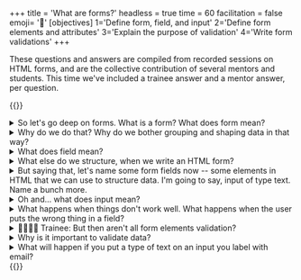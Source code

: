 +++
title = 'What are forms?'
headless = true
time = 60
facilitation = false
emoji= '🧩'
[objectives]
    1='Define form, field, and input'
    2='Define form elements and attributes'
    3='Explain the purpose of validation'
    4='Write form validations'
+++

These questions and answers are compiled from recorded sessions on HTML forms, and are the collective contribution of several mentors and students. This time we've included a trainee answer and a mentor answer, per question.

{{<note type="question" title="10 Things About Forms">}}

<details>
<summary>So let's go deep on forms. What is a form? What does form mean?</summary>

🧑🏿‍💻💬 **Trainee:** What does form mean? It's like a set of options for a user to choose from on a website.

👩🏻‍💻💬 **Mentor:** Yes, that is true, that is a correct answer. A deeper answer might be form means _shape_. It's how we define the shape of data. So, imagine a shape sorter. You put a square thing in the square hole; you put a round thing in the round hole. Each form field is a different shape in the shape sorter lid. That's what we're doing when we write forms. We are _forming_ data with fields.

</details>

<details>
<summary>Why do we do that? Why do we bother grouping and shaping data in that way?</summary>

🧑🏿‍💻💬 **Trainee:** What's that? Of course because it makes it easier to sort it out.

👩🏻‍💻💬 **Mentor:** Yeah, absolutely! Because you know we're going to post that data to a database. Our database doesn't know what all these strings mean. We have to define the data. We have to label the data. We have to group it, and we have to do something with it: to post it to a database or in some cases, get it from a database.

So that's the point of all this.

</details>

<details>
<summary>What does field mean?</summary>

👩‍💻💬 **Trainee:** Field? It means like the window is completed with some information. A piece of data.

👩🏻‍💻💬 **Mentor:** Right! You put a piece into a form field; you just put _one thing_ in there. A form has many fields, and a field is a single piece of data. It is the smallest piece.

So we [structure data with forms](https://developer.mozilla.org/en-US/docs/Learn/Forms). And we do that by defining form fields.

{{<note title="Now practise with">}}

Now practise with [How to structure a web form](https://developer.mozilla.org/en-US/docs/Learn/Forms/How_to_structure_a_web_form)

{{</note>}}

</details>

<details>
<summary>What else do we structure, when we write an HTML form?</summary>

🧑🏻‍💻💬 **Trainee:** Gathering data you mean? I'd be doing a search...

🧑🏿‍💻💬 **Trainee:** Can I say? We can structure... an action, a connection.

👩🏻‍💻💬 **Mentor:** Ooh, that's a great answer. We can structure _interaction_. We tell the user, _what_ to put in the form field, and _how_ to put that data in. We structure a really specific kind of interaction. We guide them and tell them what to do. And the way that we structure those interactions is, again, using form fields. Using HTML form elements, attributes, and values.

That's really important to think about, because when you're deciding what to write in a form, you need to start with 'what data do I need.' It's better to do that than to try and memorise all the different types of form fields. If you think:

```mermaid
flowchart LR
1[What data do I need] -->
2[What interaction am I building] -->
3[What element do I need to achieve 1 and 2]
```

Then [look up that last part](https://developer.mozilla.org/en-US/docs/Web/HTML/Element#forms). That's more effective than trying to memorise all the different types of form fields.

</details>

<details>
<summary>But saying that, let's name some form fields now -- some elements in HTML that we can use to structure data. I'm going to say, input of type text. Name a bunch more.</summary>

🧑🏿‍💻💬 **Trainee:** Yeah, maybe `checkbox`?

👩🏼‍💻💬 **Trainee:** `radio` button.

👨🏿‍💻💬 **Trainee:** submit `input` type, could be submit or `button` itself.

👩🏽‍💻💬 **Trainee:** `autocomplete`?

👨🏻‍💻💬 **Trainee:** I think `autocomplete` is an attribute, but it's not itself an element or element type? How about `textarea` ?

🧑🏿‍💻💬 **Trainee:** `select` and `option`

👨‍💻💬 **Trainee:** The `input` of type `password`...

👩🏻‍💻💬 **Mentor:** The point being that there are absolutely loads of different form elements!

What you need to focus on is _what you're actually doing_. We're structuring data: you are defining, naming and then grouping data. Keep that goal, front and center, then your forms will work well.

{{<note title="Now practise with">}}
[Test Your Skills](https://developer.mozilla.org/en-US/docs/Learn/Forms/Test_your_skills:_Basic_controls)
{{</note>}}

</details>

<details><summary>Oh and... what does input mean?</summary>

🧑🏿‍💻💬 **Trainee:** Input means to put something in. In this case the data we put in the form.

👩🏻‍💻💬 **Mentor:** Bang on.

</details>

<details>
<summary>What happens when things don't work well. What happens when the user puts the wrong thing in a field?</summary>

🧑🏿‍💻💬 **Trainee:** do you mean validation? Don't we need JavaScript for that?

🧑🏾‍💻💬 **Mentor:** we'll learn about validation with JavaScript later on, but there's actually a lot of [validation built in](https://developer.mozilla.org/en-US/docs/Learn/Forms/Form_validation#using_built-in_form_validation) to HTML. For example, if you put [a `required` attribute](https://www.w3.org/WAI/tutorials/forms/validation/#validating-required-input) on a field, the browser will not let you submit the form until you fill in that field. That's validation: it checks against rules and rejects the data if it doesn't meet the rules.

</details>

<details>
<summary>🧑🏿‍💻💬 Trainee: But then aren't all form elements validation?</summary>

🧑🏽‍💻💬 **Mentor:** You _could_ say that all the rules you make about what the user can put in a field are also validation. Every `type` we just named - input type checkbox, input type email, number, date... are rules about data.

I think the difference is that there's no way to type into a checkbox: there's no error message, you just can't do it. If you type your birthday into an email field, the browser will tell you that's not a valid email address. So one is just impossible to do and the other gives you an error message, and that's normally what we mean by validation.

</details>
<details>
<summary>Why is it important to validate data?</summary>

👨🏻‍💻💬 **Trainee:** Because if you don't validate it, you might not be able to use it?

🧑🏾‍💻💬 **Mentor:** Right. Forms go wrong when you are vague. You must enforce input with validation, because if users _can_ get it wrong, they will.

{{<youtube>}}https://www.youtube.com/watch?v=baY3SaIhfl0{{</youtube>}}

</details>
<details><summary>What will happen if you put a type of text on an input you label with email?</summary>

👨🏾‍💻💬 **Trainee:** Oh well then people will write in things that aren't email addresses?

🧑🏿‍💻💬 **Trainee:** and you won't know until you try to send them an email...

👩🏻‍💻💬 **Mentor:** Yeah they will. You can be absolutely guaranteed that users will do that. You have to save them from themselves, and save your database from your users!

![Little Bobby Tables](https://imgs.xkcd.com/comics/exploits_of_a_mom.png)

{{<note title="Now practise with">}}
Now try some of the [built in form validation examples](https://developer.mozilla.org/en-US/docs/Learn/Forms/Form_validation#built-in_form_validation_examples)

{{</note>}}

</details>
{{</note>}}
